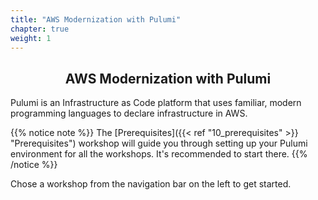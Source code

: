 ```yaml
---
title: "AWS Modernization with Pulumi"
chapter: true
weight: 1
---
```

<div style="text-align: center"><h2>AWS Modernization with Pulumi</h2></div>

Pulumi is an Infrastructure as Code platform that uses familiar, modern programming languages to declare infrastructure in AWS.

{{% notice note %}}
The [Prerequisites]({{< ref "10_prerequisites" >}} "Prerequisites") workshop will guide you through setting up your Pulumi environment for all the workshops. It's recommended to start there.
{{% /notice %}}

Chose a workshop from the navigation bar on the left to get started. 

